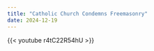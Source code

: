 ```yaml
---
title: "Catholic Church Condemns Freemasonry"
date: 2024-12-19
---
```


{{< youtube r4tC22R54hU >}}
